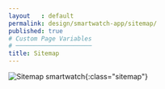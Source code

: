 ```yaml
---
layout   : default
permalink: design/smartwatch-app/sitemap/
published: true
# Custom Page Variables
# ─────────────────────
title: Sitemap
---
```

![Sitemap smartwatch](/1718-nmd3-project-decramer-denhaeze/images/sitemaps/sitemap_smartwatch.png){:class="sitemap"}